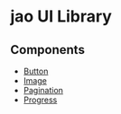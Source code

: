# jao UI Library

## Components

- [Button](components/button.md)
- [Image](components/image.md)
- [Pagination](components/pagination.md)
- [Progress](components/progress.md)
